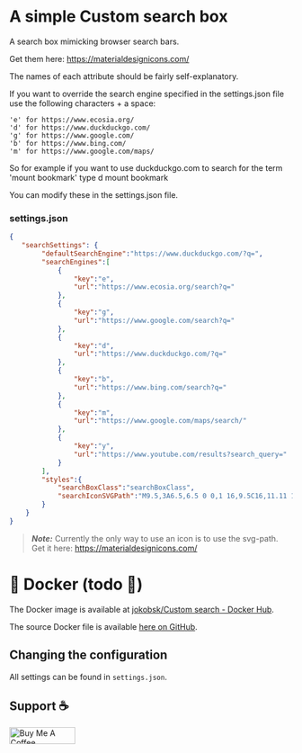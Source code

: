 # A simple Custom search box

A search box mimicking browser search bars.

Get them here: https://materialdesignicons.com/

The names of each attribute should be fairly self-explanatory.

If you want to override the search engine specified in the settings.json file use the following characters + a space:

    'e' for https://www.ecosia.org/
    'd' for https://www.duckduckgo.com/
    'g' for https://www.google.com/
    'b' for https://www.bing.com/
    'm' for https://www.google.com/maps/

So for example if you want to use duckduckgo.com to search for the term 'mount bookmark' type d mount bookmark

You can modify these in the settings.json file.

### settings.json

```json
{    
   "searchSettings": {
        "defaultSearchEngine":"https://www.duckduckgo.com/?q=",
        "searchEngines":[
            {
                "key":"e",
                "url":"https://www.ecosia.org/search?q="
            },
            {
                "key":"g",
                "url":"https://www.google.com/search?q="
            },
            {
                "key":"d",
                "url":"https://www.duckduckgo.com/?q="
            },
            {
                "key":"b",
                "url":"https://www.bing.com/search?q="
            },
            {
                "key":"m",
                "url":"https://www.google.com/maps/search/"
            },
            {
                "key":"y",
                "url":"https://www.youtube.com/results?search_query="
            }
        ],
        "styles":{
            "searchBoxClass":"searchBoxClass",
            "searchIconSVGPath":"M9.5,3A6.5,6.5 0 0,1 16,9.5C16,11.11 15.41,12.59 14.44,13.73L14.71,14H15.5L20.5,19L19,20.5L14,15.5V14.71L13.73,14.44C12.59,15.41 11.11,16 9.5,16A6.5,6.5 0 0,1 3,9.5A6.5,6.5 0 0,1 9.5,3M9.5,5C7,5 5,7 5,9.5C5,12 7,14 9.5,14C12,14 14,12 14,9.5C14,7 12,5 9.5,5Z"
        }
    }
}
```

> **_Note:_**  Currently the only way to use an icon is to use the svg-path. Get it here: https://materialdesignicons.com/

#  :whale: Docker (todo :hammer:) 

The Docker image is available at [jokobsk/Custom search - Docker
Hub](https://registry.hub.docker.com/r/jokobsk/custom-search-box).

The source Docker file is available [here on GitHub](https://github.com/jokob-sk/custom-search-box).

## Changing the configuration
All settings can be found in `settings.json`.

## Support :coffee:

<a href="https://www.buymeacoffee.com/jokobsk" target="_blank"><img src="https://cdn.buymeacoffee.com/buttons/v2/default-yellow.png" alt="Buy Me A Coffee" style="height: 30px !important;width: 117px !important;" ></a>
